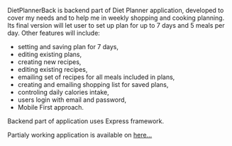 DietPlannerBack is backend part of Diet Planner application, developed to cover my needs and to help me in weekly shopping and cooking planning.
Its final version will let user to set up plan for up to 7 days and 5 meals per day. Other features will include:
- setting and saving plan for 7 days,
- editing existing plans,
- creating new recipes,
- editing existing recipes,
- emailing set of recipes for all meals included in plans,
- creating and emailing shopping list for saved plans,
- controling daily calories intake,
- users login with email and password,
- Mobile First approach.

Backend part of application uses Express framework.

Partialy working application is available on <a href="https://mealplanner.networkmanager.pl"> here... </a>
